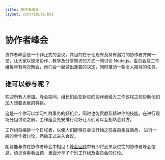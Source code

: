 ```yaml
---
title: 协作者峰会
layout: contribute.hbs
---
```


# 协作者峰会
协作者峰会是一个非正式的会议，其目的在于让现有及具有潜力的协作者齐聚一堂，让大家以现场协作、教学及分享知识的方式一同讨论 Node.js。委员会及工作组每年有两次聚会，他们会一起做出重要的决定，同时推动一些令人期待的任务。

## 谁可以参与呢？

欢迎所有人参加。峰会期间，组长们会在新进的协作者融入工作议程之前协助他们加入想要贡献的群组。

这是一个你可以学习社群事务的好机会，同时也能贡献及精进你的技能。在进行现场分组讨论之前，工作组会先安排行程好让人们可以互相熟悉对方。

工作组将编排一个日程表，以便人们能够在会议开始之前各自相互熟悉， 进行一般的合作者讨论，然后正式进入会议。

期待能与你在协作者峰会中相见！[峰会回顾](https://github.com/nodejs/summit)中有即将到来及过往的协作者峰会信息，请记得看看[议题](https://github.com/nodejs/summit/issues)，里面分享了个别工作组及委员会的讨论。
